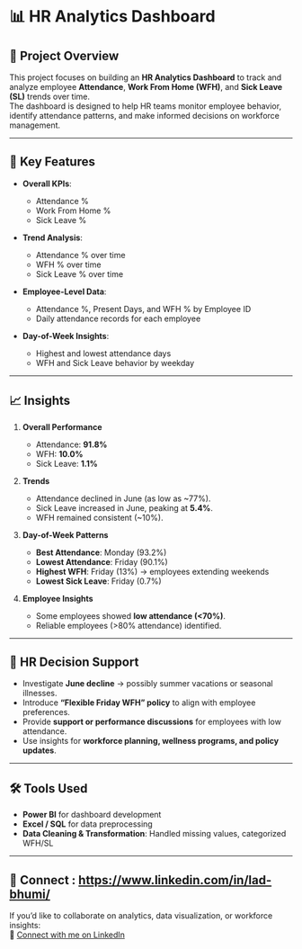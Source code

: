 # 📊 HR Analytics Dashboard

## 🔎 Project Overview
This project focuses on building an **HR Analytics Dashboard** to track and analyze employee **Attendance**, **Work From Home (WFH)**, and **Sick Leave (SL)** trends over time.  
The dashboard is designed to help HR teams monitor employee behavior, identify attendance patterns, and make informed decisions on workforce management.

---

## 🚀 Key Features
- **Overall KPIs**:  
  - Attendance %  
  - Work From Home %  
  - Sick Leave %  

- **Trend Analysis**:  
  - Attendance % over time  
  - WFH % over time  
  - Sick Leave % over time  

- **Employee-Level Data**:  
  - Attendance %, Present Days, and WFH % by Employee ID  
  - Daily attendance records for each employee  

- **Day-of-Week Insights**:  
  - Highest and lowest attendance days  
  - WFH and Sick Leave behavior by weekday  

---

## 📈 Insights
1. **Overall Performance**  
   - Attendance: **91.8%**  
   - WFH: **10.0%**  
   - Sick Leave: **1.1%**

2. **Trends**  
   - Attendance declined in June (as low as ~77%).  
   - Sick Leave increased in June, peaking at **5.4%**.  
   - WFH remained consistent (~10%).  

3. **Day-of-Week Patterns**  
   - **Best Attendance**: Monday (93.2%)  
   - **Lowest Attendance**: Friday (90.1%)  
   - **Highest WFH**: Friday (13%) → employees extending weekends  
   - **Lowest Sick Leave**: Friday (0.7%)  

4. **Employee Insights**  
   - Some employees showed **low attendance (<70%)**.  
   - Reliable employees (>80% attendance) identified.  

---

## 🎯 HR Decision Support
- Investigate **June decline** → possibly summer vacations or seasonal illnesses.  
- Introduce **“Flexible Friday WFH” policy** to align with employee preferences.  
- Provide **support or performance discussions** for employees with low attendance.  
- Use insights for **workforce planning, wellness programs, and policy updates**.  

---

## 🛠 Tools Used
- **Power BI** for dashboard development  
- **Excel / SQL** for data preprocessing  
- **Data Cleaning & Transformation**: Handled missing values, categorized WFH/SL  

---

## 🤝 Connect : https://www.linkedin.com/in/lad-bhumi/
If you’d like to collaborate on analytics, data visualization, or workforce insights:  
🔗 [Connect with me on LinkedIn](your-linkedin-profile)  

